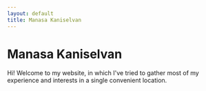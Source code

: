 ```yaml
---
layout: default
title: Manasa Kaniselvan
---
```


# Manasa Kaniselvan

Hi! Welcome to my website, in which I've tried to gather most of my experience and interests in a single convenient location.
